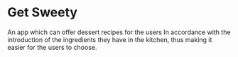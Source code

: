 # Get Sweety

An app which can offer dessert recipes for the users In accordance with the introduction of the ingredients they have in the kitchen,
thus making it easier for the users to choose.
